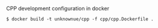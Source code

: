 
CPP development configuration in docker

```shell
$ docker build -t unknownue/cpp -f cpp/cpp.Dockerfile .
```
